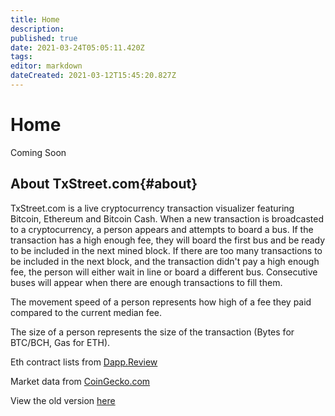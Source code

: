 ```yaml
---
title: Home
description: 
published: true
date: 2021-03-24T05:05:11.420Z
tags: 
editor: markdown
dateCreated: 2021-03-12T15:45:20.827Z
---
```


# Home
Coming Soon
## About TxStreet.com{#about}
TxStreet.com is a live cryptocurrency transaction visualizer featuring Bitcoin, Ethereum and Bitcoin Cash. When a new transaction is broadcasted to a cryptocurrency, a person appears and attempts to board a bus. If the transaction has a high enough fee, they will board the first bus and be ready to be included in the next mined block. If there are too many transactions to be included in the next block, and the transaction didn't pay a high enough fee, the person will either wait in line or board a different bus. Consecutive buses will appear when there are enough transactions to fill them.

The movement speed of a person represents how high of a fee they paid compared to the current median fee.

The size of a person represents the size of the transaction (Bytes for BTC/BCH, Gas for ETH).

Eth contract lists from [Dapp.Review](https://dapp.review/)

Market data from [CoinGecko.com](https://www.coingecko.com/en)

View the old version [here](https://txstreet.com/old/)

